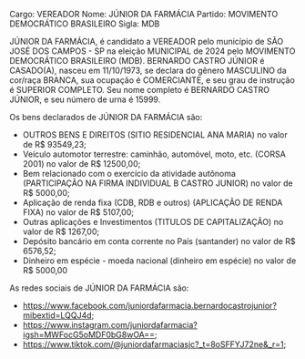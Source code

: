 Cargo: VEREADOR
Nome: JÚNIOR DA FARMÁCIA
Partido: MOVIMENTO DEMOCRÁTICO BRASILEIRO
Sigla: MDB

JÚNIOR DA FARMÁCIA, é candidato a VEREADOR pelo município de SÃO JOSÉ DOS CAMPOS - SP na eleição MUNICIPAL de 2024 pelo MOVIMENTO DEMOCRÁTICO BRASILEIRO (MDB).
BERNARDO CASTRO JÚNIOR é CASADO(A), nasceu em 11/10/1973, se declara do gênero MASCULINO da cor/raça BRANCA, sua ocupação é COMERCIANTE, e seu grau de instrução é SUPERIOR COMPLETO.
Seu nome completo é BERNARDO CASTRO JÚNIOR, e seu número de urna é 15999.

Os bens declarados de JÚNIOR DA FARMÁCIA são: 
- OUTROS BENS E DIREITOS (SITIO RESIDENCIAL ANA MARIA) no valor de R$ 93549,23;
- Veículo automotor terrestre: caminhão, automóvel, moto, etc. (CORSA 2001) no valor de R$ 12500,00;
- Bem relacionado com o exercício da atividade autônoma (PARTICIPAÇÃO NA FIRMA INDIVIDUAL B CASTRO JUNIOR) no valor de R$ 5000,00;
- Aplicação de renda fixa (CDB, RDB e outros) (APLICAÇÃO DE RENDA FIXA) no valor de R$ 5107,00;
- Outras aplicações e Investimentos (TITULOS DE CAPITALIZAÇÃO) no valor de R$ 1267,00;
- Depósito bancário em conta corrente no País (santander) no valor de R$ 6576,52;
- Dinheiro em espécie - moeda nacional (dinheiro em espécie) no valor de R$ 5000,00

As redes sociais de JÚNIOR DA FARMÁCIA são:
- https://www.facebook.com/juniordafarmacia.bernardocastrojunior?mibextid=LQQJ4d;
- https://www.instagram.com/juniordafarmacia?igsh=MWFocG5oMDF0bG8wOA==;
- https://www.tiktok.com/@juniordafarmaciasjc?_t=8oSFFYJ72ne&_r=1;